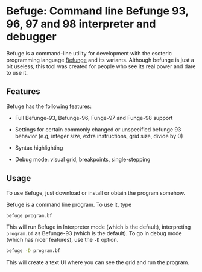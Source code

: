 # Befuge: Command line Befunge 93, 96, 97 and 98 interpreter and debugger

Befuge is a command-line utility for development with the esoteric
programming language [Befunge](https://esolangs.org/wiki/Befunge) and
its variants. Although befunge is just a bit useless, this tool was
created for people who see its real power and dare to use it.

## Features

Befuge has the following features:
 
 * Full Befunge-93, Befunge-96, Funge-97 and Funge-98 support

 * Settings for certain commonly changed or unspecified befunge 93
   behavior (e.g, integer size, extra instructions, grid size, divide by 0)

 * Syntax highlighting

 * Debug mode: visual grid, breakpoints, single-stepping

## Usage

To use Befuge, just download or install or obtain the program somehow.

Befuge is a command line program. To use it, type

```sh
befuge program.bf
```

This will run Befuge in Interpreter mode (which is the default), 
interpreting `program.bf` as Befunge-93 (which is the default). 
To go in debug mode (which has nicer features), use the `-D` option.

```sh
befuge -D program.bf
```

This will create a text UI where you can see the grid and run the program.
